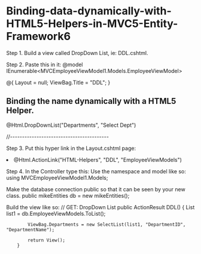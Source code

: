 # Binding-data-dynamically-with-HTML5-Helpers-in-MVC5-Entity-Framework6 

Step 1. Build a view called DropDown List, ie: DDL.cshtml.

Step 2. Paste this in it:
@model IEnumerable<MVCEmployeeViewModel1.Models.EmployeeViewModel>


@{
    Layout = null;
    ViewBag.Title = "DDL";
}

<h2>Binding the name dynamically with a HTML5 Helper.</h2> 

@Html.DropDownList("Departments", "Select Dept")

//-----------------------------------------


Step 3. 
Put this hyper link in the Layout.cshtml page:

<li>@Html.ActionLink("HTML-Helpers", "DDL", "EmployeeViewModels")</li>

Step 4.
In the Controller type this:
Use the namespace and model like so: using MVCEmployeeViewModel1.Models;

Make the database connection public so that it can be seen by your new class.
public mikeEntities db = new mikeEntities();

Build the view like so:
// GET: DropDown List
        public ActionResult DDL()
        {
            List<EmployeeViewModel> list1 = db.EmployeeViewModels.ToList();

            ViewBag.Departments = new SelectList(list1, "DepartmentID", "DepartmentName");

            return View();
        }
